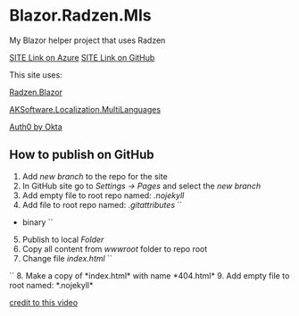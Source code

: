 # Blazor.Radzen.Mls

My Blazor helper project that uses Radzen

[SITE Link on Azure](https://polite-sand-0874cf403-preview.westeurope.4.azurestaticapps.net/)
[SITE Link on GitHub](https://minkostaev.github.io/Blazor.Radzen.Mls/)

This site uses:

[Radzen.Blazor](https://blazor.radzen.com/)

[AKSoftware.Localization.MultiLanguages](https://akmultilanguages.azurewebsites.net/)

[Auth0 by Okta](https://auth0.com/)

## How to publish on GitHub

1. Add *new branch* to the repo for the site
2. In GitHub site go to *Settings -> Pages* and select the *new branch*
3. Add empty file to root repo named: *.nojekyll*
4. Add file to root repo named: *.gitattributes*
``
* binary
``
5. Publish to local *Folder*
6. Copy all content from *wwwroot* folder to repo root
7. Change file *index.html*
``
<base href="/you repo nmae/" />
``
8. Make a copy of *index.html* with name *404.html*
9. Add empty file to root named: *.nojekyll*

[credit to this video](https://www.youtube.com/watch?v=nNxII6jvPvQ&t)
